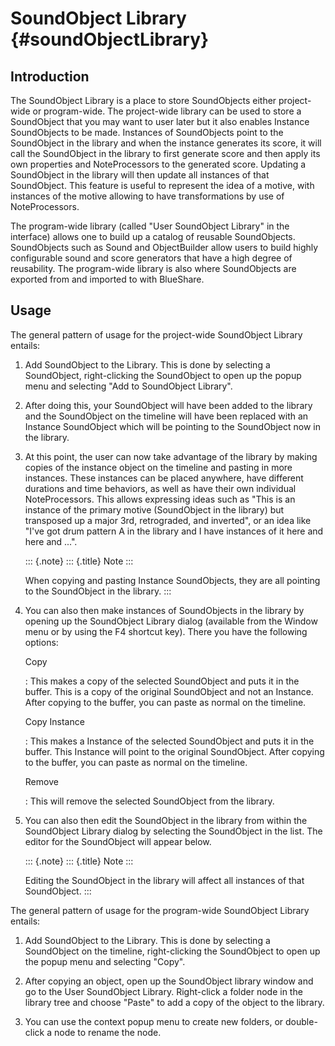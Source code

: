 SoundObject Library {#soundObjectLibrary}
===================

Introduction
------------

The SoundObject Library is a place to store SoundObjects either
project-wide or program-wide. The project-wide library can be used to
store a SoundObject that you may want to user later but it also enables
Instance SoundObjects to be made. Instances of SoundObjects point to the
SoundObject in the library and when the instance generates its score, it
will call the SoundObject in the library to first generate score and
then apply its own properties and NoteProcessors to the generated score.
Updating a SoundObject in the library will then update all instances of
that SoundObject. This feature is useful to represent the idea of a
motive, with instances of the motive allowing to have transformations by
use of NoteProcessors.

The program-wide library (called \"User SoundObject Library\" in the
interface) allows one to build up a catalog of reusable SoundObjects.
SoundObjects such as Sound and ObjectBuilder allow users to build highly
configurable sound and score generators that have a high degree of
reusability. The program-wide library is also where SoundObjects are
exported from and imported to with BlueShare.

Usage
-----

The general pattern of usage for the project-wide SoundObject Library
entails:

1.  Add SoundObject to the Library. This is done by selecting a
    SoundObject, right-clicking the SoundObject to open up the popup
    menu and selecting \"Add to SoundObject Library\".

2.  After doing this, your SoundObject will have been added to the
    library and the SoundObject on the timeline will have been replaced
    with an Instance SoundObject which will be pointing to the
    SoundObject now in the library.

3.  At this point, the user can now take advantage of the library by
    making copies of the instance object on the timeline and pasting in
    more instances. These instances can be placed anywhere, have
    different durations and time behaviors, as well as have their own
    individual NoteProcessors. This allows expressing ideas such as
    \"This is an instance of the primary motive (SoundObject in the
    library) but transposed up a major 3rd, retrograded, and inverted\",
    or an idea like \"I\'ve got drum pattern A in the library and I have
    instances of it here and here and \...\".

    ::: {.note}
    ::: {.title}
    Note
    :::

    When copying and pasting Instance SoundObjects, they are all
    pointing to the SoundObject in the library.
    :::

4.  You can also then make instances of SoundObjects in the library by
    opening up the SoundObject Library dialog (available from the Window
    menu or by using the F4 shortcut key). There you have the following
    options:

    Copy

    :   This makes a copy of the selected SoundObject and puts it in the
        buffer. This is a copy of the original SoundObject and not an
        Instance. After copying to the buffer, you can paste as normal
        on the timeline.

    Copy Instance

    :   This makes a Instance of the selected SoundObject and puts it in
        the buffer. This Instance will point to the original
        SoundObject. After copying to the buffer, you can paste as
        normal on the timeline.

    Remove

    :   This will remove the selected SoundObject from the library.

5.  You can also then edit the SoundObject in the library from within
    the SoundObject Library dialog by selecting the SoundObject in the
    list. The editor for the SoundObject will appear below.

    ::: {.note}
    ::: {.title}
    Note
    :::

    Editing the SoundObject in the library will affect all instances of
    that SoundObject.
    :::

The general pattern of usage for the program-wide SoundObject Library
entails:

1.  Add SoundObject to the Library. This is done by selecting a
    SoundObject on the timeline, right-clicking the SoundObject to open
    up the popup menu and selecting \"Copy\".

2.  After copying an object, open up the SoundObject library window and
    go to the User SoundObject Library. Right-click a folder node in the
    library tree and choose \"Paste\" to add a copy of the object to the
    library.

3.  You can use the context popup menu to create new folders, or
    double-click a node to rename the node.
